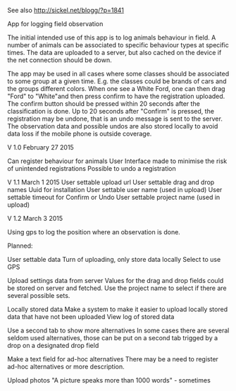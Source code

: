 See also http://sickel.net/blogg/?p=1841

App for logging field observation

The initial intended use of this app is to log animals behaviour in field. A number of animals can be associated to 
specific behaviour types at specific times. The data are uploaded to a server, but also cached on the device if the 
net connection should be down.

The app may be used in all cases where some classes should be associated to some group at a given time. E.g. the classes could be brands of cars and the groups different colors. When one see a White Ford, one can then drag "Ford" to "White"and then press confirm to have the registration uploaded. The confirm button should be pressed within 20 seconds after the classification is done. Up to 20 seconds after "Confirm" is pressed, the registration may be undone, that is an undo message is sent to the server. 
The observation data and possible undos are also stored locally to avoid data loss if the mobile phone is outside coverage.

V 1.0 February 27 2015

Can register behaviour for animals
User Interface made to minimise the risk of unintended registrations
Possible to undo a registration

V 1.1 March 1 2015
User settable upload url
User settable drag and drop names
Uuid for installation
User settable user name (used in upload)
User settable timeout for Confirm or Undo
User settable project name (used in upload)

V 1.2 March 3 2015

Using gps to log the position where an observation is done.


Planned:

User settable data
  Turn of uploading, only store data locally
  Select to use GPS

Upload settings data from server
  Values for the drag and drop fields could be stored on server and fetched. Use the project name
  to select if there are several possible sets.

Locally stored data
   Make a system to make it easier to upload locally stored data that have not been uploaded
   View log of stored data
  
Use a second tab to show more alternatives
   In some cases there are several seldom used alternatives, those can be put on a second tab trigged by a drop on a     designated drop field

Make a text field for ad-hoc alternatives
   There may be a need to register ad-hoc alternatives or more description. 
   
Upload photos
   "A picture speaks more than 1000 words" - sometimes
